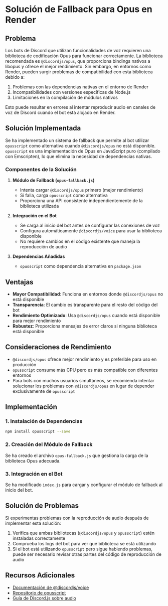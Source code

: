 # Solución de Fallback para Opus en Render

## Problema

Los bots de Discord que utilizan funcionalidades de voz requieren una biblioteca de codificación Opus para funcionar correctamente. La biblioteca recomendada es `@discordjs/opus`, que proporciona bindings nativos a libopus y ofrece el mejor rendimiento. Sin embargo, en entornos como Render, pueden surgir problemas de compatibilidad con esta biblioteca debido a:

1. Problemas con las dependencias nativas en el entorno de Render
2. Incompatibilidades con versiones específicas de Node.js
3. Limitaciones en la compilación de módulos nativos

Esto puede resultar en errores al intentar reproducir audio en canales de voz de Discord cuando el bot está alojado en Render.

## Solución Implementada

Se ha implementado un sistema de fallback que permite al bot utilizar `opusscript` como alternativa cuando `@discordjs/opus` no está disponible. `opusscript` es una implementación de Opus en JavaScript puro (compilado con Emscripten), lo que elimina la necesidad de dependencias nativas.

### Componentes de la Solución

1. **Módulo de Fallback (`opus-fallback.js`)**
   - Intenta cargar `@discordjs/opus` primero (mejor rendimiento)
   - Si falla, carga `opusscript` como alternativa
   - Proporciona una API consistente independientemente de la biblioteca utilizada

2. **Integración en el Bot**
   - Se carga al inicio del bot antes de configurar las conexiones de voz
   - Configura automáticamente `@discordjs/voice` para usar la biblioteca disponible
   - No requiere cambios en el código existente que maneja la reproducción de audio

3. **Dependencias Añadidas**
   - `opusscript` como dependencia alternativa en `package.json`

## Ventajas

- **Mayor Compatibilidad**: Funciona en entornos donde `@discordjs/opus` no está disponible
- **Transparencia**: El cambio es transparente para el resto del código del bot
- **Rendimiento Optimizado**: Usa `@discordjs/opus` cuando está disponible para mejor rendimiento
- **Robustez**: Proporciona mensajes de error claros si ninguna biblioteca está disponible

## Consideraciones de Rendimiento

- `@discordjs/opus` ofrece mejor rendimiento y es preferible para uso en producción
- `opusscript` consume más CPU pero es más compatible con diferentes entornos
- Para bots con muchos usuarios simultáneos, se recomienda intentar solucionar los problemas con `@discordjs/opus` en lugar de depender exclusivamente de `opusscript`

## Implementación

### 1. Instalación de Dependencias

```bash
npm install opusscript --save
```

### 2. Creación del Módulo de Fallback

Se ha creado el archivo `opus-fallback.js` que gestiona la carga de la biblioteca Opus adecuada.

### 3. Integración en el Bot

Se ha modificado `index.js` para cargar y configurar el módulo de fallback al inicio del bot.

## Solución de Problemas

Si experimentas problemas con la reproducción de audio después de implementar esta solución:

1. Verifica que ambas bibliotecas (`@discordjs/opus` y `opusscript`) estén instaladas correctamente
2. Comprueba los logs del bot para ver qué biblioteca se está utilizando
3. Si el bot está utilizando `opusscript` pero sigue habiendo problemas, puede ser necesario revisar otras partes del código de reproducción de audio

## Recursos Adicionales

- [Documentación de @discordjs/voice](https://discord.js.org/#/docs/voice/main/general/welcome)
- [Repositorio de opusscript](https://github.com/abalabahaha/opusscript)
- [Guía de Discord.js sobre audio](https://discordjs.guide/voice/)